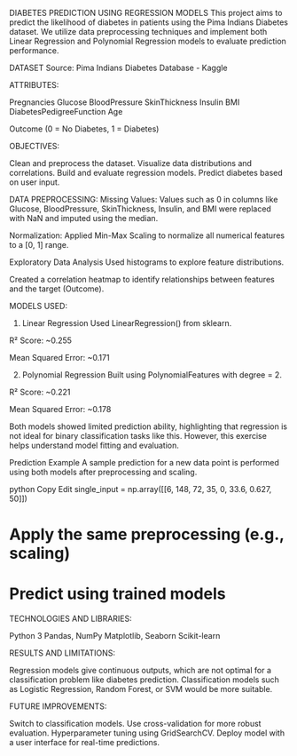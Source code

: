 DIABETES PREDICTION USING REGRESSION MODELS
This project aims to predict the likelihood of diabetes in patients using the Pima Indians Diabetes dataset. We utilize data preprocessing techniques and implement both Linear Regression and Polynomial Regression models to evaluate prediction performance.

DATASET
Source: Pima Indians Diabetes Database - Kaggle

ATTRIBUTES:

Pregnancies
Glucose
BloodPressure
SkinThickness
Insulin
BMI
DiabetesPedigreeFunction
Age

Outcome (0 = No Diabetes, 1 = Diabetes)

OBJECTIVES:

Clean and preprocess the dataset.
Visualize data distributions and correlations.
Build and evaluate regression models.
Predict diabetes based on user input.

DATA PREPROCESSING:
Missing Values: Values such as 0 in columns like Glucose, BloodPressure, SkinThickness, Insulin, and BMI were replaced with NaN and imputed using the median.

Normalization: Applied Min-Max Scaling to normalize all numerical features to a [0, 1] range.

Exploratory Data Analysis
Used histograms to explore feature distributions.

Created a correlation heatmap to identify relationships between features and the target (Outcome).

MODELS USED:
1. Linear Regression
Used LinearRegression() from sklearn.

R² Score: ~0.255

Mean Squared Error: ~0.171

2. Polynomial Regression
Built using PolynomialFeatures with degree = 2.

R² Score: ~0.221

Mean Squared Error: ~0.178

Both models showed limited prediction ability, highlighting that regression is not ideal for binary classification tasks like this. However, this exercise helps understand model fitting and evaluation.

Prediction Example
A sample prediction for a new data point is performed using both models after preprocessing and scaling.

python
Copy
Edit
single_input = np.array([[6, 148, 72, 35, 0, 33.6, 0.627, 50]])
# Apply the same preprocessing (e.g., scaling)
# Predict using trained models

TECHNOLOGIES AND LIBRARIES:

Python 3
Pandas, NumPy
Matplotlib, Seaborn
Scikit-learn

RESULTS AND LIMITATIONS:

Regression models give continuous outputs, which are not optimal for a classification problem like diabetes prediction.
Classification models such as Logistic Regression, Random Forest, or SVM would be more suitable.

FUTURE IMPROVEMENTS:

Switch to classification models.
Use cross-validation for more robust evaluation.
Hyperparameter tuning using GridSearchCV.
Deploy model with a user interface for real-time predictions.
